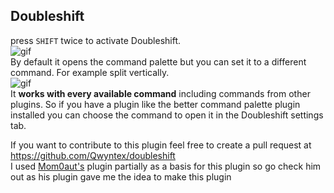 ## Doubleshift

press `SHIFT` twice to activate Doubleshift.\
![gif](https://github.com/Qwyntex/doubleshift/blob/8783927434a878622704d09f300236bb046aa57c/res/gif-1-obsidian.gif)\
By default it opens the command palette but you can set it to a different command. For example split vertically.\
![gif](https://github.com/Qwyntex/doubleshift/blob/8783927434a878622704d09f300236bb046aa57c/res/gif-2-obsidian.gif)\
It **works with every available command** including commands from other plugins. So if you have a plugin like the better command palette plugin installed you can choose the command to open it in the Doubleshift settings tab.

If you want to contribute to this plugin feel free to create a pull request at https://github.com/Qwyntex/doubleshift \
I used [Mom0aut's](https://github.com/mom0aut/obsidian-search-everywhere) plugin partially as a basis for this plugin so go check him out as his plugin gave me the idea to make this plugin

